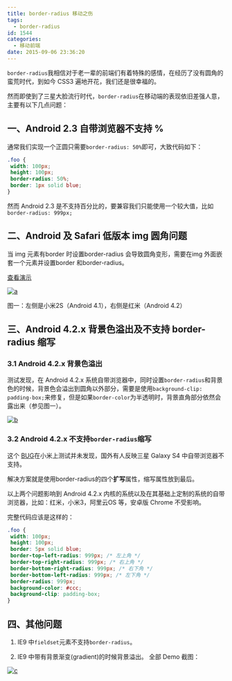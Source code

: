 ```yaml
---
title: border-radius 移动之伤
tags:
  - border-radius
id: 1544
categories:
  - 移动前端
date: 2015-09-06 23:36:20
---
```


`border-radius`我相信对于老一辈的前端们有着特殊的感情，在经历了没有圆角的蛮荒时代，到如今 CSS3 遍地开花，我们还是很幸福的。

然而即使到了三星大脸流行时代，`border-radius`在移动端的表现依旧差强人意，主要有以下几点问题：

## 一、Android 2.3 自带浏览器不支持 %

通常我们实现一个正圆只需要`border-radius: 50%`即可，大致代码如下：

```css
.foo {
 width: 100px;
 height: 100px;
 border-radius: 50%;
 border: 1px solid blue;
}
```
然而 Android 2.3 是不支持百分比的，要兼容我们只能使用一个较大值，比如`border-radius: 999px;`

## 二、Android 及 Safari 低版本 img 圆角问题

当 img 元素有border 时设置border-radius 会导致圆角变形，需要在img 外面嵌套一个元素并设置border 和border-radius。

[查看演示](http://demo.grycheng.com/case/wp-border-radius.html)

[![a](http://www.npm8.com/wp-content/uploads/2015/09/a1-650x488.jpg)](http://www.npm8.com/wp-content/uploads/2015/09/a1.jpg)

图一：左侧是小米2S（Android 4.1），右侧是红米（Android 4.2）

## 三、Android 4.2.x 背景色溢出及不支持 border-radius 缩写

### 3.1 Android 4.2.x 背景色溢出

测试发现，在 Android 4.2.x 系统自带浏览器中，同时设置`border-radius`和背景色的时候，背景色会溢出到圆角以外部分，需要是使用`background-clip: padding-box;`来修复，但是如果`border-color`为半透明时，背景直角部分依然会露出来（参见图一）。

[![b](http://www.npm8.com/wp-content/uploads/2015/09/b1.png)](http://www.npm8.com/wp-content/uploads/2015/09/b1.png)

### 3.2 Android 4.2.x 不支持`border-radius`缩写

这个 [BUG](https://bugs.dojotoolkit.org/ticket/17665)在小米上测试并未发现，国外有人反映三星 Galaxy S4 中自带浏览器不支持。

解决方案就是使用border-radius的四个**扩写**属性，缩写属性放到最后。

以上两个问题影响到 Android 4.2.x 内核的系统以及在其基础上定制的系统的自带浏览器，比如：红米，小米3，阿里云OS 等，安卓版 Chrome 不受影响。

完整代码应该是这样的：
```css
.foo {
 width: 100px;
 height: 100px;
 border: 5px solid blue;
 border-top-left-radius: 999px; /* 左上角 */
 border-top-right-radius: 999px; /* 右上角 */
 border-bottom-right-radius: 999px; /* 右下角 */
 border-bottom-left-radius: 999px; /* 左下角 */
 border-radius: 999px;
 background-color: #ccc;
 background-clip: padding-box;
}
```

## 四、其他问题

1.  IE9 中`fieldset`元素不支持`border-radius`。

2.  IE9 中带有背景渐变(gradient)的时候背景溢出。
全部 Demo 截图：

[![c](http://www.npm8.com/wp-content/uploads/2015/09/c-650x488.jpg)](http://www.npm8.com/wp-content/uploads/2015/09/c.jpg)